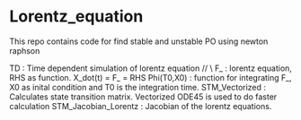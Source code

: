 # Lorentz_equation
This repo contains code for find stable and unstable PO using newton raphson

TD : Time dependent simulation of lorentz equation // \\
F_ : lorentz equation, RHS as function. X_dot(t) = F_ = RHS
Phi(T0,X0) : function for integrating F_, X0 as inital condition and T0 is the integration time.
STM_Vectorized : Calculates state transition matrix. Vectorized ODE45 is used to do faster calculation
STM_Jacobian_Lorentz : Jacobian of the lorentz equations. 
